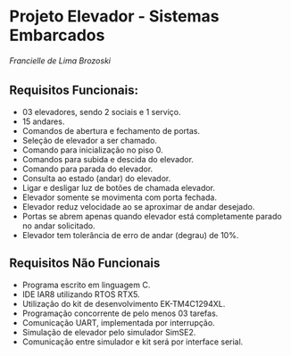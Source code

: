 # Projeto Elevador - Sistemas Embarcados

###### Francielle de Lima Brozoski



##    Requisitos Funcionais:

- 03 elevadores, sendo 2 sociais e 1 serviço.
- 15 andares.
- Comandos de abertura e fechamento de portas.
- Seleção de elevador a ser chamado.
- Comando para inicialização no piso 0.
- Comandos para subida e descida do elevador.
- Comando para parada do elevador.
- Consulta ao estado (andar) do elevador.
- Ligar e desligar luz de botões de chamada elevador.
- Elevador somente se movimenta com porta fechada.
- Elevador reduz velocidade ao se aproximar de andar desejado.
- Portas se abrem apenas quando elevador está completamente parado no andar solicitado.
- Elevador tem tolerância de erro de andar (degrau) de 10%.




## Requisitos Não Funcionais

- Programa escrito em linguagem C.
- IDE IAR8 utilizando RTOS RTX5.
- Utilização do kit de desenvolvimento EK-TM4C1294XL.
- Programação concorrente de pelo menos 03 tarefas.
- Comunicação UART, implementada por interrupção.
- Simulação de elevador pelo simulador SimSE2.
- Comunicação entre simulador e kit será por interface serial.

